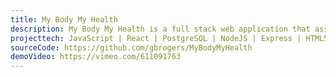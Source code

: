 ```yaml
---
title: My Body My Health
description: My Body My Health is a full stack web application that assists users in tracking their menstrual cycles and their contraceptive use. I use a custom RESTful API to perform standard CRUD operations and also make Axios requests to a Health.gov external API to retrieve verified health resources for user exploration.  Both the database and the application are deployed on Heroku.
projecttech: JavaScript | React | PostgreSQL | NodeJS | Express | HTML5 | SCSS | Sequelize | Axios | Bcrypt | Heroku
sourceCode: https://github.com/gbrogers/MyBodyMyHealth
demoVideo: https://vimeo.com/611091763
---
```

